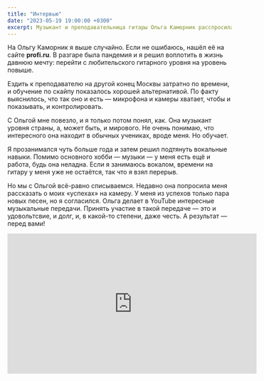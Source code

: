```yaml
---
title: "Интервью"
date: "2023-05-19 19:00:00 +0300"
excerpt: Музыкант и преподавательница гитары Ольга Каморник расспросила меня о жизни и музыке.
---
```


На Ольгу Каморник я выше случайно. Если не ошибаюсь, нашёл её на сайте **profi.ru**. В разгаре была пандемия и я решил воплотить в жизнь давнюю мечту: перейти с любительского гитарного уровня на уровень повыше.

Ездить к преподавателю на другой конец Москвы затратно по времени, и обучение по скайпу показалось хорошей альтернативой. По факту выяснилось, что так оно и есть — микрофона и камеры хватает, чтобы и показывать, и контролировать.

С Ольгой мне повезло, и я только потом понял, как. Она музыкант уровня страны, а, может быть, и мирового. Не очень понимаю, что интересного она находит в обычных учениках, вроде меня. Но обучает.

Я прозанимался чуть больше года и затем решил подтянуть вокальные навыки. Помимо основного хобби — музыки — у меня есть ещё и работа, будь она неладна. Если я занимаюсь вокалом, времени на гитару у меня уже не остаётся, так что я взял перерыв.

Но мы с Ольгой всё-равно списываемся. Недавно она попросила меня рассказать о моих «успехах» на камеру. У меня из успехов только пара новых песен, но я согласился. Ольга делает в YouTube интересные музыкальные передачи. Принять участие в такой передаче — это и удовольтсвие, и долг, и, в какой-то степени, даже честь. А результат — перед вами!

<div class="video-wrapper">
    <iframe width="560" height="315" src="https://www.youtube.com/embed/dbXvIeWCmRA" title="YouTube video player" frameborder="0" allow="accelerometer; autoplay; clipboard-write; encrypted-media; gyroscope; picture-in-picture; web-share" allowfullscreen></iframe>
</div>
